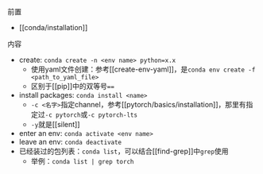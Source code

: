 前置
- [[conda/installation]]

内容
- create: `conda create -n <env name> python=x.x`
    - 使用yaml文件创建：参考[[create-env-yaml]]，是`conda env create -f <path_to_yaml_file>`
    - 区别于[[pip]]中的双等号`==`
- install packages: `conda install <name>`
  - `-c <名字>`指定channel，参考[[pytorch/basics/installation]]，那里有指定过`-c pytorch`或`-c pytorch-lts`
  - `-y`就是[[silent]]
- enter an env: `conda activate <env name>`
- leave an env: `conda deactivate`
- 已经装过的包列表：`conda list`，可以结合[[find-grep]]中`grep`使用
  - 举例：`conda list | grep torch`
